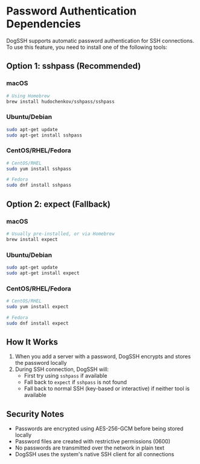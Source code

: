 # Password Authentication Dependencies

DogSSH supports automatic password authentication for SSH connections. To use this feature, you need to install one of the following tools:

## Option 1: sshpass (Recommended)

### macOS
```bash
# Using Homebrew
brew install hudochenkov/sshpass/sshpass
```

### Ubuntu/Debian
```bash
sudo apt-get update
sudo apt-get install sshpass
```

### CentOS/RHEL/Fedora
```bash
# CentOS/RHEL
sudo yum install sshpass

# Fedora
sudo dnf install sshpass
```

## Option 2: expect (Fallback)

### macOS
```bash
# Usually pre-installed, or via Homebrew
brew install expect
```

### Ubuntu/Debian
```bash
sudo apt-get update
sudo apt-get install expect
```

### CentOS/RHEL/Fedora
```bash
# CentOS/RHEL
sudo yum install expect

# Fedora
sudo dnf install expect
```

## How It Works

1. When you add a server with a password, DogSSH encrypts and stores the password locally
2. During SSH connection, DogSSH will:
   - First try using `sshpass` if available
   - Fall back to `expect` if `sshpass` is not found
   - Fall back to normal SSH (key-based or interactive) if neither tool is available

## Security Notes

- Passwords are encrypted using AES-256-GCM before being stored locally
- Password files are created with restrictive permissions (0600)
- No passwords are transmitted over the network in plain text
- DogSSH uses the system's native SSH client for all connections